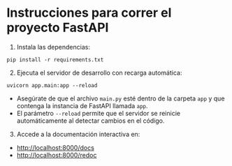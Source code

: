 # Instrucciones para correr el proyecto FastAPI

1. Instala las dependencias:

```
pip install -r requirements.txt
```

2. Ejecuta el servidor de desarrollo con recarga automática:

```
uvicorn app.main:app --reload
```

- Asegúrate de que el archivo `main.py` esté dentro de la carpeta `app` y que contenga la instancia de FastAPI llamada `app`.
- El parámetro `--reload` permite que el servidor se reinicie automáticamente al detectar cambios en el código.

3. Accede a la documentación interactiva en:

- [http://localhost:8000/docs](http://localhost:8000/docs)
- [http://localhost:8000/redoc](http://localhost:8000/redoc)

